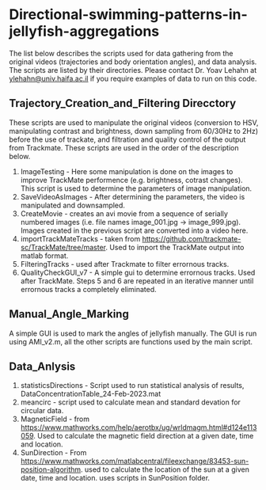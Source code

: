 # Directional-swimming-patterns-in-jellyfish-aggregations

The list below describes the scripts used for data gathering from the original videos (trajectories and body orientation angles), and data analysis. The scripts are listed by their directories. Please contact Dr. Yoav Lehahn at ylehahn@univ.haifa.ac.il if you require examples of data to run on this code.

Trajectory_Creation_and_Filtering Direcctory
--------------------------------------------

These scripts are used to manipulate the original videos (conversion to HSV, manipulating contrast and brightness, down sampling from 60/30Hz to 2Hz) before the use of trackate, and filtration and quality control of the output from Trackmate. These scripts are used in the order of the description below.

1. ImageTesting - Here some manipulation is done on the images to improve TrackMate performence (e.g. brightness, cotrast changes). This script is used to determine the parameters of image manipulation.
2. SaveVideoAsImages - After determining the parameters, the video is manipulated and downsampled. 
3. CreateMovie - creates an avi movie from a sequence of serially numbered images (i.e. file names image_001.jpg -> image_999.jpg). Images created in the previous script are converted into a video here.
4. importTrackMateTracks - taken from https://github.com/trackmate-sc/TrackMate/tree/master.
Used to import the TrackMate output into matlab format.
5. FilteringTracks - used after Trackmate to filter errornous tracks.
6. QualityCheckGUI_v7 - A simple gui to determine errornous tracks. Used after TrackMate. Steps 5 and 6 are repeated in an iterative manner until errornous tracks a completely eliminated.

Manual_Angle_Marking
--------------------

A simple GUI is used to mark the angles of jellyfish manually. The GUI is run using AMI_v2.m, all the other scripts are functions used by the main script.

Data_Anlysis
------------

1. statisticsDirections - Script used to run statistical analysis of results, DataConcentrationTable_24-Feb-2023.mat
2. meancirc - script used to calculate mean and standard devation for circular data.
3. MagneticField - from https://www.mathworks.com/help/aerotbx/ug/wrldmagm.html#d124e113059. Used to calculate the magnetic field direction at a given date, time and location.
4. SunDirection - From https://www.mathworks.com/matlabcentral/fileexchange/83453-sun-position-algorithm. used to calculate the location of the sun at a given date, time and location. uses scripts in SunPosition folder.


